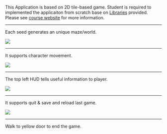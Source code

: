 This Application is based on 2D tile-based game. Student is required to implemented the applicaiton from scratch base on [Libraries](https://introcs.cs.princeton.edu/java/stdlib/javadoc/StdDraw.html) provided. Please see [course website](https://sp18.datastructur.es/materials/proj/proj2/proj2) for more information.

------------------------------------------------------------------------------------------------------------------------

Each seed generates an unique maze/world.

![](https://media.giphy.com/media/CZLPK3Ueb3i9aXtGLJ/giphy.gif)

------------------------------------------------------------------------------------------------------------------------

It supports character movement.

![](https://media.giphy.com/media/cEUvQwNodYZC1yIi7q/giphy.gif)

------------------------------------------------------------------------------------------------------------------------

The top left HUD tells useful information to player.

![](https://media.giphy.com/media/5HAGfGsMiYuKEIOgYo/giphy.gif)

------------------------------------------------------------------------------------------------------------------------

It supports quit & save and reload last game.

![](https://media.giphy.com/media/8wdK5aOQBKhwBavhZR/giphy.gif)

------------------------------------------------------------------------------------------------------------------------

Walk to yellow door to end the game.

![]()
